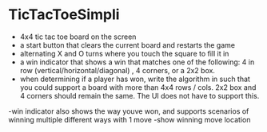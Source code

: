 # TicTacToeSimpli

- 4x4 tic tac toe board on the screen
- a start button that clears the current board and restarts the game
- alternating X and O turns where you touch the square to fill it in
- a win indicator that shows a win that matches one of the following: 4 in row (vertical/horizontal/diagonal) , 4 corners, or a 2x2 box. 
- when determining if a player has won, write the algorithm in such that you could support a board with more than 4x4 rows / cols.  2x2 box and 4 corners should remain the same.  The UI does not have to support this.

-win indicator also shows the way youve won, and supports scenarios of winning multiple different ways with 1 move
-show winning move location

